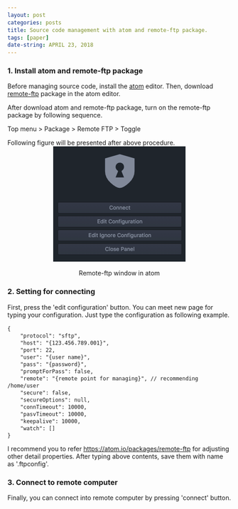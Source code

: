 ```yaml
---
layout: post
categories: posts
title: Source code management with atom and remote-ftp package.
tags: [paper]
date-string: APRIL 23, 2018
---
```


### 1. Install atom and remote-ftp package

Before managing source code, install the <a href="https://atom.io/">atom</a> editor. Then, download <a href="https://atom.io/packages/remote-ftp">remote-ftp</a> package in the atom editor.  

After download atom and remote-ftp package, turn on the remote-ftp package by following sequence.
<p>Top menu > Package > Remote FTP > Toggle</p>
Following figure will be presented after above procedure.

<center>
    <div>
        <img src="/images/2018-04-23/package.png">
        <p>Remote-ftp window in atom</p>
    </div>
</center>

### 2. Setting for connecting

First, press the 'edit configuration' button. You can meet new page for typing your configuration. Just type the configuration as following example.

```
{
    "protocol": "sftp",
    "host": "{123.456.789.001}",
    "port": 22,
    "user": "{user name}",
    "pass": "{password}",
    "promptForPass": false,
    "remote": "{remote point for managing}", // recommending /home/user
    "secure": false,
    "secureOptions": null,
    "connTimeout": 10000,
    "pasvTimeout": 10000,
    "keepalive": 10000,
    "watch": []
}
```

I recommend you to refer https://atom.io/packages/remote-ftp for adjusting other detail properties. After typing above contents, save them with name as '.ftpconfig'.

### 3. Connect to remote computer

Finally, you can connect into remote computer by pressing 'connect' button.
